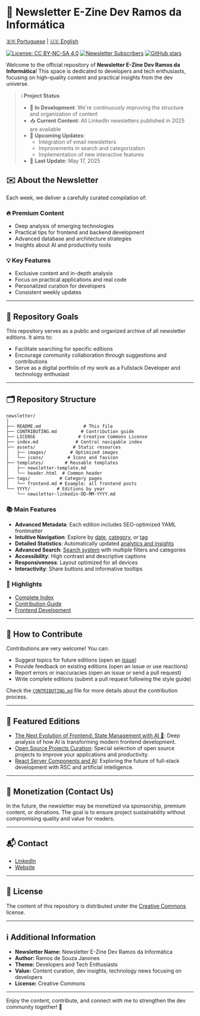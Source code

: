 # 📰 Newsletter E-Zine Dev Ramos da Informática

[🇧🇷 Portuguese](/newsletter/README.md) | [🇺🇸 English](#)

[![License: CC BY-NC-SA 4.0](https://img.shields.io/badge/License-CC%20BY--NC--SA%204.0-lightgrey.svg)](https://creativecommons.org/licenses/by-nc-sa/4.0/)
[![Newsletter Subscribers](https://img.shields.io/badge/subscribers-5000+-blue.svg)](https://ramosdainformatica.com.br/newsletter)
[![GitHub stars](https://img.shields.io/github/stars/ramosinfo/newsletter.svg)](https://github.com/ramosinfo/newsletter/stargazers)

Welcome to the official repository of **Newsletter E-Zine Dev Ramos da Informática**! This space is dedicated to developers and tech enthusiasts, focusing on high-quality content and practical insights from the dev universe.

> ℹ️ **Project Status**
> - 🚧 **In Development**: We're continuously improving the structure and organization of content
> - 📥 **Current Content**: All LinkedIn newsletters published in 2025 are available
> - 📧 **Upcoming Updates**: 
>   - Integration of email newsletters
>   - Improvements in search and categorization
>   - Implementation of new interactive features
> - 🔄 **Last Update**: May 17, 2025

## ✉️ About the Newsletter

Each week, we deliver a carefully curated compilation of:

### 🔥 Premium Content
- Deep analysis of emerging technologies
- Practical tips for frontend and backend development
- Advanced database and architecture strategies
- Insights about AI and productivity tools

### 💡 Key Features
- Exclusive content and in-depth analysis
- Focus on practical applications and real code
- Personalized curation for developers
- Consistent weekly updates

---
## 🎯 Repository Goals

This repository serves as a public and organized archive of all newsletter editions. It aims to:

- Facilitate searching for specific editions
- Encourage community collaboration through suggestions and contributions
- Serve as a digital portfolio of my work as a Fullstack Developer and technology enthusiast

---
## 🗂️ Repository Structure

```
newsletter/
│
├── README.md                # This file
├── CONTRIBUTING.md         # Contribution guide
├── LICENSE                # Creative Commons License
├── index.md              # Central navigable index
├── assets/              # Static resources
│   ├── images/         # Optimized images
│   └── icons/         # Icons and favicon
├── templates/        # Reusable templates
│   ├── newsletter-template.md
│   └── header.html  # Common header
├── tags/           # Category pages
│   └── frontend.md # Example: all frontend posts
└── YYYY/          # Editions by year
    └── newsletter-linkedin-DD-MM-YYYY.md
```

### 📚 Main Features

- **Advanced Metadata**: Each edition includes SEO-optimized YAML frontmatter
- **Intuitive Navigation**: Explore by [date](2025/index.md), [category](tags/index.md), or [tag](SEARCH.md)
- **Detailed Statistics**: Automatically updated [analytics and insights](STATS.md)
- **Advanced Search**: [Search system](SEARCH.md) with multiple filters and categories
- **Accessibility**: High contrast and descriptive captions
- **Responsiveness**: Layout optimized for all devices
- **Interactivity**: Share buttons and informative tooltips

### 🎯 Highlights

- [Complete Index](./index.md)
- [Contribution Guide](./CONTRIBUTING.md)
- [Frontend Development](./tags/frontend.md)

---
## 🤝 How to Contribute

Contributions are very welcome! You can:

- Suggest topics for future editions (open an [issue](../../issues))
- Provide feedback on existing editions (open an issue or use reactions)
- Report errors or inaccuracies (open an issue or send a pull request)
- Write complete editions (submit a pull request following the style guide)

Check the [`CONTRIBUTING.md`](./CONTRIBUTING.md) file for more details about the contribution process.

---
## 🌟 Featured Editions

- [The Next Evolution of Frontend: State Management with AI 🤖](2025/frontend/newsletter-linkedin-31-05-2025.md): Deep analysis of how AI is transforming modern frontend development.
- [Open Source Projects Curation](2025/full-stack/newsletter-linkedin-15-05-2025.md): Special selection of open source projects to improve your applications and productivity.
- [React Server Components and AI](2025/full-stack/newsletter-linkedin-24-04-2025.md): Exploring the future of full-stack development with RSC and artificial intelligence.

---
## 💸 Monetization (Contact Us)

In the future, the newsletter may be monetized via sponsorship, premium content, or donations. The goal is to ensure project sustainability without compromising quality and value for readers.

---
## 📬 Contact

- [LinkedIn](https://www.linkedin.com/in/ramos-souza/)
- [Website](https://ramosdainformatica.com.br/)

---
## 📄 License

The content of this repository is distributed under the [Creative Commons](./LICENSE) license.

---
## ℹ️ Additional Information

- **Newsletter Name:** Newsletter E-Zine Dev Ramos da Informática
- **Author:** Ramos de Souza Janones
- **Theme:** Developers and Tech Enthusiasts
- **Value:** Content curation, dev insights, technology news focusing on developers
- **License:** Creative Commons

---

Enjoy the content, contribute, and connect with me to strengthen the dev community together! 🚀